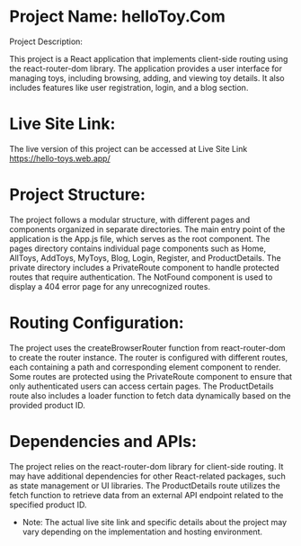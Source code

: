 # Project Name: helloToy.Com
Project Description:

This project is a React application that implements client-side routing using the react-router-dom library.
The application provides a user interface for managing toys, including browsing, adding, and viewing toy details.
It also includes features like user registration, login, and a blog section.

# Live Site Link:

The live version of this project can be accessed at Live Site Link https://hello-toys.web.app/

# Project Structure:

The project follows a modular structure, with different pages and components organized in separate directories.
The main entry point of the application is the App.js file, which serves as the root component.
The pages directory contains individual page components such as Home, AllToys, AddToys, MyToys, Blog, Login, Register, and ProductDetails.
The private directory includes a PrivateRoute component to handle protected routes that require authentication.
The NotFound component is used to display a 404 error page for any unrecognized routes.

# Routing Configuration:

The project uses the createBrowserRouter function from react-router-dom to create the router instance.
The router is configured with different routes, each containing a path and corresponding element component to render.
Some routes are protected using the PrivateRoute component to ensure that only authenticated users can access certain pages.
The ProductDetails route also includes a loader function to fetch data dynamically based on the provided product ID.

# Dependencies and APIs:

The project relies on the react-router-dom library for client-side routing.
It may have additional dependencies for other React-related packages, such as state management or UI libraries.
The ProductDetails route utilizes the fetch function to retrieve data from an external API endpoint related to the specified product ID.

* Note: The actual live site link and specific details about the project may vary depending on the implementation and hosting environment.